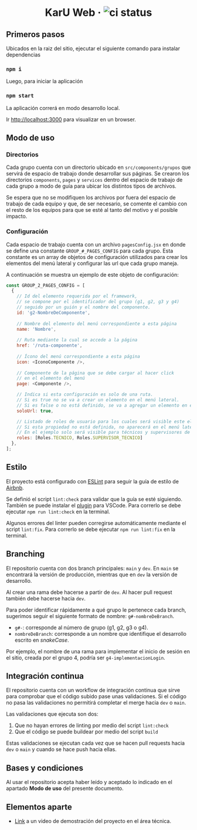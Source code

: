 <div align="center">

  # KarU Web · ![ci status](https://github.com/DerivadaDX/karu-web/actions/workflows/ci.yml/badge.svg)

</div>

## Primeros pasos

Ubicados en la raiz del sitio, ejecutar el siguiente comando para instalar dependencias

### `npm i`

Luego, para iniciar la aplicación

### `npm start`

La aplicación correrá en modo desarrollo local.

Ir [http://localhost:3000](http://localhost:3000) para visualizar en un browser.

## Modo de uso

### Directorios

Cada grupo cuenta con un directorio ubicado en `src/components/grupos` que servirá de espacio de trabajo donde desarrollar sus páginas.
Se crearon los directorios `components`, `pages` y `services` dentro del espacio de trabajo de cada grupo a modo de guía para ubicar los distintos tipos de archivos.

Se espera que no se modifiquen los archivos por fuera del espacio de trabajo de cada equipo y que, de ser necesario, se comente el cambio con el resto de los equipos
para que se esté al tanto del motivo y el posible impacto.

### Configuración

Cada espacio de trabajo cuenta con un archivo `pagesConfig.jsx` en donde se define una constante `GROUP_#_PAGES_CONFIG` para cada grupo.
Esta constante es un array de objetos de configuración utilizados para crear los elementos del menú lateral y configurar las url que cada
grupo maneja.

A continuación se muestra un ejemplo de este objeto de configuración:

```js
const GROUP_2_PAGES_CONFIG = [
  {
    // Id del elemento requerida por el framework,
    // se compone por el identificador del grupo (g1, g2, g3 y g4)
    // seguido por un guión y el nombre del componente.
    id: 'g2-NombreDeComponente',
    
    // Nombre del elemento del menú correspondiente a esta página
    name: 'Nombre',
    
    // Ruta mediante la cual se accede a la página
    href: '/ruta-componente',
    
    // Ícono del menú correspondiente a esta página
    icon: <IconoComponente />,
    
    // Componente de la página que se debe cargar al hacer click
    // en el elemento del menú
    page: <Componente />,

    // Indica si esta configuración es solo de una ruta.
    // Si es true no se va a crear un elemento en el menú lateral.
    // Si es false o no está definido, se va a agregar un elemento en el menú lateral.
    soloUrl: true,

    // Listado de roles de usuario para los cuales será visible este elemento del menú.
    // Si esta propiedad no está definida, no aparecerá en el menú lateral.
    // En el ejemplo solo será visible para técnicos y supervisores de taller.
    roles: [Roles.TECNICO, Roles.SUPERVISOR_TECNICO]
  },
];
```

## Estilo

El proyecto está configurado con [ESLint](https://eslint.org/) para seguir la guía de estilo de [Airbnb](https://github.com/airbnb/javascript/tree/master/react).

Se definió el script `lint:check` para validar que la guía se esté siguiendo. También se puede instalar el [plugin](https://marketplace.visualstudio.com/items?itemName=dbaeumer.vscode-eslint) para VSCode.
Para correrlo se debe ejecutar `npm run lint:check` en la terminal.

Algunos errores del linter pueden corregirse automáticamente mediante el script `lint:fix`. Para correrlo se debe ejecutar `npm run lint:fix` en la terminal.

## Branching

El repositorio cuenta con dos branch principales: `main` y `dev`. En `main` se encontrará la versión de producción, mientras que en `dev` la versión de desarrollo.

Al crear una rama debe hacerse a partir de `dev`. Al hacer pull request también debe hacerse hacia `dev`.

Para poder identificar rápidamente a qué grupo le pertenece cada branch, sugerimos seguir el siguiente formato de nombre:
`g#-nombreDeBranch`.

- `g#-`: corresponde al número de grupo (g1, g2, g3 o g4).
- `nombreDeBranch`: corresponde a un nombre que identifique el desarrollo escrito en *snakeCase*.

Por ejemplo, el nombre de una rama para implementar el inicio de sesión en el sitio, creada por el grupo 4, podría ser
`g4-implementacionLogin`.

## Integración continua

El repositorio cuenta con un workflow de integración continua que sirve para comprobar que el código subido pase unas validaciones.
Si el código no pasa las validaciones no permitirá completar el merge hacia `dev` o `main`.

Las validaciones que ejecuta son dos:

1. Que no hayan errores de linting por medio del script `lint:check`
2. Que el código se puede buildear por medio del script `build`

Estas validaciones se ejecutan cada vez que se hacen pull requests hacia `dev` o `main` y cuando se hace push hacia ellas.

## Bases y condiciones

Al usar el repositorio acepta haber leído y aceptado lo indicado en el apartado **Modo de uso** del presente documento.

## Elementos aparte
* [Link](https://drive.google.com/file/d/1y68NxLFEZyJH_oX0SAxgdTVvwMGEx4JT/view?usp=sharing) a un video de demostración del proyecto en el área técnica.
